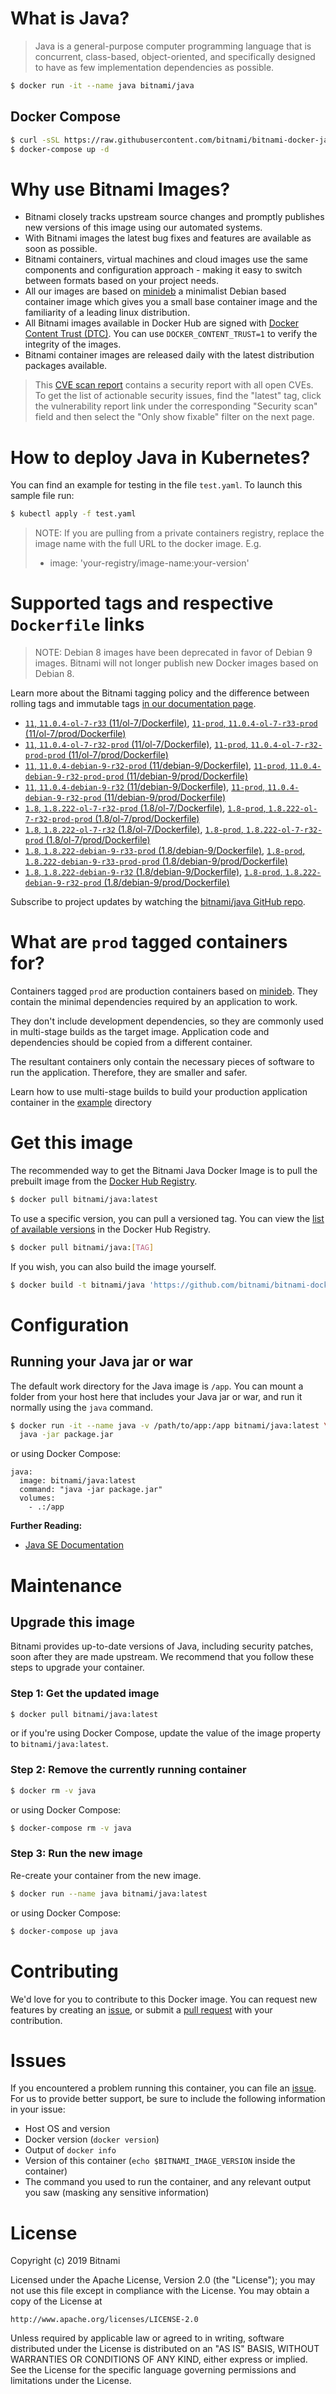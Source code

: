 # What is Java?

> Java is a general-purpose computer programming language that is concurrent, class-based, object-oriented, and specifically designed to have as few implementation dependencies as possible.

```bash
$ docker run -it --name java bitnami/java
```

## Docker Compose

```bash
$ curl -sSL https://raw.githubusercontent.com/bitnami/bitnami-docker-java/master/docker-compose.yml > docker-compose.yml
$ docker-compose up -d
```

# Why use Bitnami Images?

* Bitnami closely tracks upstream source changes and promptly publishes new versions of this image using our automated systems.
* With Bitnami images the latest bug fixes and features are available as soon as possible.
* Bitnami containers, virtual machines and cloud images use the same components and configuration approach - making it easy to switch between formats based on your project needs.
* All our images are based on [minideb](https://github.com/bitnami/minideb) a minimalist Debian based container image which gives you a small base container image and the familiarity of a leading linux distribution.
* All Bitnami images available in Docker Hub are signed with [Docker Content Trust (DTC)](https://docs.docker.com/engine/security/trust/content_trust/). You can use `DOCKER_CONTENT_TRUST=1` to verify the integrity of the images.
* Bitnami container images are released daily with the latest distribution packages available.


> This [CVE scan report](https://quay.io/repository/bitnami/java?tab=tags) contains a security report with all open CVEs. To get the list of actionable security issues, find the "latest" tag, click the vulnerability report link under the corresponding "Security scan" field and then select the "Only show fixable" filter on the next page.

# How to deploy Java in Kubernetes?

You can find an example for testing in the file `test.yaml`. To launch this sample file run:

```bash
$ kubectl apply -f test.yaml
```

> NOTE: If you are pulling from a private containers registry, replace the image name with the full URL to the docker image. E.g.
>
> - image: 'your-registry/image-name:your-version'

# Supported tags and respective `Dockerfile` links

> NOTE: Debian 8 images have been deprecated in favor of Debian 9 images. Bitnami will not longer publish new Docker images based on Debian 8.

Learn more about the Bitnami tagging policy and the difference between rolling tags and immutable tags [in our documentation page](https://docs.bitnami.com/containers/how-to/understand-rolling-tags-containers/).


- [`11`, `11.0.4-ol-7-r33` (11/ol-7/Dockerfile)](https://github.com/bitnami/bitnami-docker-java/blob/11.0.4-ol-7-r33/11/ol-7/Dockerfile), [`11-prod`, `11.0.4-ol-7-r33-prod` (11/ol-7/prod/Dockerfile)](https://github.com/bitnami/bitnami-docker-java/blob/11.0.4-ol-7-r33/11/ol-7/prod/Dockerfile)
- [`11`, `11.0.4-ol-7-r32-prod` (11/ol-7/Dockerfile)](https://github.com/bitnami/bitnami-docker-java/blob/11.0.4-ol-7-r32-prod/11/ol-7/Dockerfile), [`11-prod`, `11.0.4-ol-7-r32-prod-prod` (11/ol-7/prod/Dockerfile)](https://github.com/bitnami/bitnami-docker-java/blob/11.0.4-ol-7-r32-prod/11/ol-7/prod/Dockerfile)
- [`11`, `11.0.4-debian-9-r32-prod` (11/debian-9/Dockerfile)](https://github.com/bitnami/bitnami-docker-java/blob/11.0.4-debian-9-r32-prod/11/debian-9/Dockerfile), [`11-prod`, `11.0.4-debian-9-r32-prod-prod` (11/debian-9/prod/Dockerfile)](https://github.com/bitnami/bitnami-docker-java/blob/11.0.4-debian-9-r32-prod/11/debian-9/prod/Dockerfile)
- [`11`, `11.0.4-debian-9-r32` (11/debian-9/Dockerfile)](https://github.com/bitnami/bitnami-docker-java/blob/11.0.4-debian-9-r32/11/debian-9/Dockerfile), [`11-prod`, `11.0.4-debian-9-r32-prod` (11/debian-9/prod/Dockerfile)](https://github.com/bitnami/bitnami-docker-java/blob/11.0.4-debian-9-r32/11/debian-9/prod/Dockerfile)
- [`1.8`, `1.8.222-ol-7-r32-prod` (1.8/ol-7/Dockerfile)](https://github.com/bitnami/bitnami-docker-java/blob/1.8.222-ol-7-r32-prod/1.8/ol-7/Dockerfile), [`1.8-prod`, `1.8.222-ol-7-r32-prod-prod` (1.8/ol-7/prod/Dockerfile)](https://github.com/bitnami/bitnami-docker-java/blob/1.8.222-ol-7-r32-prod/1.8/ol-7/prod/Dockerfile)
- [`1.8`, `1.8.222-ol-7-r32` (1.8/ol-7/Dockerfile)](https://github.com/bitnami/bitnami-docker-java/blob/1.8.222-ol-7-r32/1.8/ol-7/Dockerfile), [`1.8-prod`, `1.8.222-ol-7-r32-prod` (1.8/ol-7/prod/Dockerfile)](https://github.com/bitnami/bitnami-docker-java/blob/1.8.222-ol-7-r32/1.8/ol-7/prod/Dockerfile)
- [`1.8`, `1.8.222-debian-9-r33-prod` (1.8/debian-9/Dockerfile)](https://github.com/bitnami/bitnami-docker-java/blob/1.8.222-debian-9-r33-prod/1.8/debian-9/Dockerfile), [`1.8-prod`, `1.8.222-debian-9-r33-prod-prod` (1.8/debian-9/prod/Dockerfile)](https://github.com/bitnami/bitnami-docker-java/blob/1.8.222-debian-9-r33-prod/1.8/debian-9/prod/Dockerfile)
- [`1.8`, `1.8.222-debian-9-r32` (1.8/debian-9/Dockerfile)](https://github.com/bitnami/bitnami-docker-java/blob/1.8.222-debian-9-r32/1.8/debian-9/Dockerfile), [`1.8-prod`, `1.8.222-debian-9-r32-prod` (1.8/debian-9/prod/Dockerfile)](https://github.com/bitnami/bitnami-docker-java/blob/1.8.222-debian-9-r32/1.8/debian-9/prod/Dockerfile)

Subscribe to project updates by watching the [bitnami/java GitHub repo](https://github.com/bitnami/bitnami-docker-java).

# What are `prod` tagged containers for?

Containers tagged `prod` are production containers based on [minideb](https://github.com/bitnami/minideb). They contain the minimal dependencies required by an application to work.

They don't include development dependencies, so they are commonly used in multi-stage builds as the target image. Application code and dependencies should be copied from a different container.

The resultant containers only contain the necessary pieces of software to run the application. Therefore, they are smaller and safer.

Learn how to use multi-stage builds to build your production application container in the [example](/example) directory

# Get this image

The recommended way to get the Bitnami Java Docker Image is to pull the prebuilt image from the [Docker Hub Registry](https://hub.docker.com/r/bitnami/java).

```bash
$ docker pull bitnami/java:latest
```

To use a specific version, you can pull a versioned tag. You can view the [list of available versions](https://hub.docker.com/r/bitnami/java/tags/) in the Docker Hub Registry.

```bash
$ docker pull bitnami/java:[TAG]
```

If you wish, you can also build the image yourself.

```bash
$ docker build -t bitnami/java 'https://github.com/bitnami/bitnami-docker-java.git#master:1.8/debian-9'
```

# Configuration

## Running your Java jar or war

The default work directory for the Java image is `/app`. You can mount a folder from your host here that includes your Java jar or war, and run it normally using the `java` command.

```bash
$ docker run -it --name java -v /path/to/app:/app bitnami/java:latest \
  java -jar package.jar
```

or using Docker Compose:

```
java:
  image: bitnami/java:latest
  command: "java -jar package.jar"
  volumes:
    - .:/app
```

**Further Reading:**

  - [Java SE Documentation](https://docs.oracle.com/javase/8/docs/api/)

# Maintenance

## Upgrade this image

Bitnami provides up-to-date versions of Java, including security patches, soon after they are made upstream. We recommend that you follow these steps to upgrade your container.

### Step 1: Get the updated image

```bash
$ docker pull bitnami/java:latest
```

or if you're using Docker Compose, update the value of the image property to `bitnami/java:latest`.

### Step 2: Remove the currently running container

```bash
$ docker rm -v java
```

or using Docker Compose:

```bash
$ docker-compose rm -v java
```

### Step 3: Run the new image

Re-create your container from the new image.

```bash
$ docker run --name java bitnami/java:latest
```

or using Docker Compose:

```bash
$ docker-compose up java
```

# Contributing

We'd love for you to contribute to this Docker image. You can request new features by creating an [issue](https://github.com/bitnami/bitnami-docker-java/issues), or submit a [pull request](https://github.com/bitnami/bitnami-docker-java/pulls) with your contribution.

# Issues

If you encountered a problem running this container, you can file an [issue](https://github.com/bitnami/bitnami-docker-java/issues). For us to provide better support, be sure to include the following information in your issue:

- Host OS and version
- Docker version (`docker version`)
- Output of `docker info`
- Version of this container (`echo $BITNAMI_IMAGE_VERSION` inside the container)
- The command you used to run the container, and any relevant output you saw (masking any sensitive
information)

# License

Copyright (c) 2019 Bitnami

Licensed under the Apache License, Version 2.0 (the "License");
you may not use this file except in compliance with the License.
You may obtain a copy of the License at

    http://www.apache.org/licenses/LICENSE-2.0

Unless required by applicable law or agreed to in writing, software
distributed under the License is distributed on an "AS IS" BASIS,
WITHOUT WARRANTIES OR CONDITIONS OF ANY KIND, either express or implied.
See the License for the specific language governing permissions and
limitations under the License.
